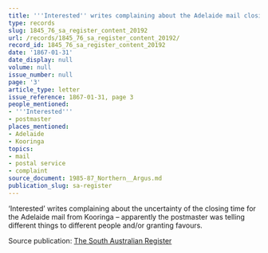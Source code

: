 ```yaml
---
title: '''Interested'' writes complaining about the Adelaide mail closing time'
type: records
slug: 1845_76_sa_register_content_20192
url: /records/1845_76_sa_register_content_20192/
record_id: 1845_76_sa_register_content_20192
date: '1867-01-31'
date_display: null
volume: null
issue_number: null
page: '3'
article_type: letter
issue_reference: 1867-01-31, page 3
people_mentioned:
- '''Interested'''
- postmaster
places_mentioned:
- Adelaide
- Kooringa
topics:
- mail
- postal service
- complaint
source_document: 1985-87_Northern__Argus.md
publication_slug: sa-register
---
```


‘Interested’ writes complaining about the uncertainty of the closing time for the Adelaide mail from Kooringa – apparently the postmaster was telling different things to different people and/or granting favours.

Source publication: [The South Australian Register](/publications/sa-register/)

